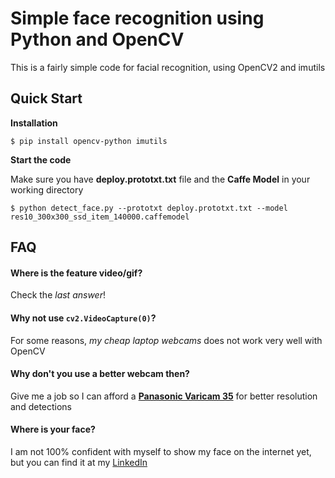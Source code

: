 # Simple face recognition using Python and OpenCV

This is a fairly simple code for facial recognition, using OpenCV2 and imutils

## Quick Start
**Installation**

`$ pip install opencv-python imutils`

**Start the code**

Make sure you have **deploy.prototxt.txt** file and the **Caffe Model** in your working directory 

`$ python detect_face.py --prototxt deploy.prototxt.txt --model res10_300x300_ssd_item_140000.caffemodel`

## FAQ
#### Where is the feature video/gif?
Check the _last answer_!
#### Why not use `cv2.VideoCapture(0)`?
For some reasons, _my cheap laptop webcams_ does not work very well with OpenCV
#### Why don't you use a better webcam then?
Give me a job so I can afford a [**Panasonic Varicam 35**](https://na.panasonic.com/us/audio-video-solutions/broadcast-cinema-pro-video/cinema-cameras/varicam-35-4k-hdr-professional) for better resolution and detections
#### Where is your face?
I am not 100% confident with myself to show my face on the internet yet, but you can find it at my [LinkedIn](https://www.linkedin.com/in/trunghaulelam/)
